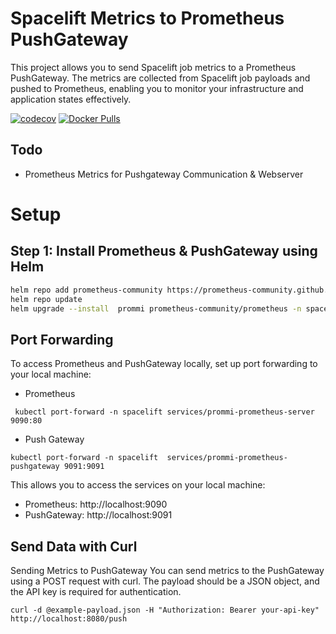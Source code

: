 # Spacelift Metrics to Prometheus PushGateway
This project allows you to send Spacelift job metrics to a Prometheus PushGateway. The metrics are collected from Spacelift job payloads and pushed to Prometheus, enabling you to monitor your infrastructure and application states effectively.

[![codecov](https://codecov.io/gh/schmiddim/spacelift-pushgateway/graph/badge.svg?token=lxCOCj9JPi)](https://codecov.io/gh/schmiddim/spacelift-pushgateway)
[![Docker Pulls](https://img.shields.io/docker/pulls/schmiddim/spacelift-pushgateway.svg)](https://hub.docker.com/r/schmiddim/spacelift-pushgateway/)

## Todo
- Prometheus Metrics for Pushgateway Communication & Webserver


# Setup
## Step 1: Install Prometheus & PushGateway using Helm

```bash
helm repo add prometheus-community https://prometheus-community.github.io/helm-charts
helm repo update
helm upgrade --install  prommi prometheus-community/prometheus -n spacelift --create-namespace --set  server.image.tag=v3.0.0
```

## Port Forwarding
To access Prometheus and PushGateway locally, set up port forwarding to your local machine:


- Prometheus
```
 kubectl port-forward -n spacelift services/prommi-prometheus-server 9090:80
```
- Push Gateway
```
kubectl port-forward -n spacelift  services/prommi-prometheus-pushgateway 9091:9091
```
This allows you to access the services on your local machine:

- Prometheus: http://localhost:9090
- PushGateway: http://localhost:9091


## Send Data with Curl 

Sending Metrics to PushGateway
You can send metrics to the PushGateway using a POST request with curl. The payload should be a JSON object, and the API key is required for authentication.
```
curl -d @example-payload.json -H "Authorization: Bearer your-api-key" http://localhost:8080/push
```



